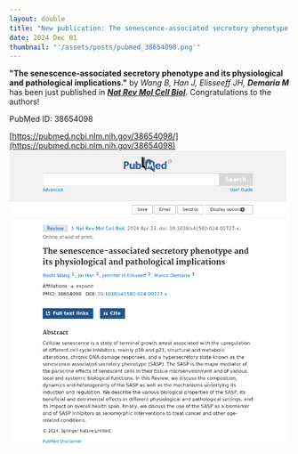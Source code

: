 ```yaml
---
layout: double
title: "New publication: The senescence-associated secretory phenotype and its physiological and pathological implications"
date: 2024 Dec 01
thumbnail: "'/assets/posts/pubmed_38654098.png'"
---
```

<strong>"The senescence-associated secretory phenotype and its physiological and pathological implications."</strong> by <em>Wang B, Han J, Elisseeff JH, <strong>Demaria M</strong></em>  has been just published in <em><strong><ins>Nat Rev Mol Cell Biol</ins></strong></em>.
Congratulations to the authors!
    
PubMed ID: 38654098
    
[https://pubmed.ncbi.nlm.nih.gov/38654098/](https://pubmed.ncbi.nlm.nih.gov/38654098)
![](/assets/posts/pubmed_38654098.png)
